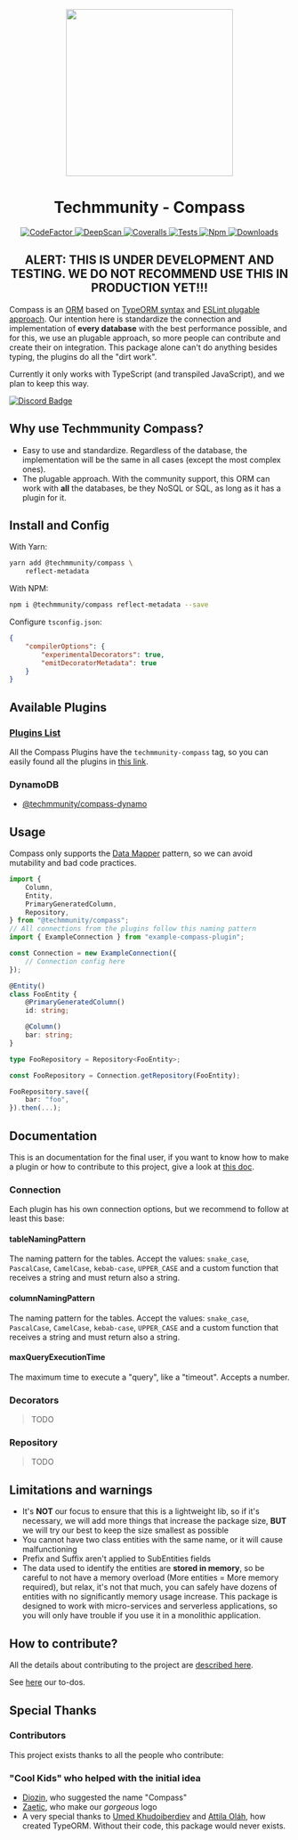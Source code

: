 <div align="center">
	<img src="https://github.com/techmmunity/compass/raw/master/resources/logo.gif" width="300" height="300">
</div>

<div align="center">

# Techmmunity - Compass

<a href="https://www.codefactor.io/repository/github/techmmunity/compass">
	<img src="https://www.codefactor.io/repository/github/techmmunity/compass/badge" alt="CodeFactor">
</a>
<a href="https://deepscan.io/dashboard#view=project&tid=13883&pid=18101&bid=434906">
	<img src="https://deepscan.io/api/teams/13883/projects/18101/branches/434906/badge/grade.svg" alt="DeepScan">
</a>
<a href="https://coveralls.io/github/techmmunity/compass?branch=master">
	<img src="https://coveralls.io/repos/github/techmmunity/compass/badge.svg?branch=master" alt="Coveralls">
</a>
<a href="https://github.com/techmmunity/compass/actions/workflows/coverage.yml">
	<img src="https://github.com/techmmunity/compass/actions/workflows/coverage.yml/badge.svg" alt="Tests">
</a>
<a href="https://www.npmjs.com/package/@techmmunity/compass">
	<img src="https://img.shields.io/npm/v/@techmmunity/compass.svg?color=CC3534" alt="Npm">
</a>
<a href="https://www.npmjs.com/package/@techmmunity/compass">
	<img src="https://img.shields.io/npm/dw/@techmmunity/compass.svg" alt="Downloads">
</a>

## ALERT: THIS IS UNDER DEVELOPMENT AND TESTING. WE DO NOT RECOMMEND USE THIS IN PRODUCTION YET!!!

<!--
Once that the message of development and testing be removed,
uncomment this

<br>
<br>
-->

</div>

Compass is an [ORM](https://en.wikipedia.org/wiki/Object-relational_mapping) based on [TypeORM syntax](https://github.com/typeorm/typeorm) and [ESLint plugable approach](https://eslint.org/). Our intention here is standardize the connection and implementation of **every database** with the best performance possible, and for this, we use an plugable approach, so more people can contribute and create their on integration. This package alone can't do anything besides typing, the plugins do all the "dirt work".

Currently it only works with TypeScript (and transpiled JavaScript), and we plan to keep this way.

[![Discord Badge](https://img.shields.io/badge/join%20our%20community-7289DA?style=for-the-badge&labelColor=7289DA&logo=discord&logoColor=white)](https://discord.gg/qCJXz6P4qw)

## Why use Techmmunity Compass?

- Easy to use and standardize. Regardless of the database, the implementation will be the same in all cases (except the most complex ones).
- The plugable approach. With the community support, this ORM can work with **all** the databases, be they NoSQL or SQL, as long as it has a plugin for it.

## Install and Config

With Yarn:

```sh
yarn add @techmmunity/compass \
	reflect-metadata
```

With NPM:

```sh
npm i @techmmunity/compass reflect-metadata --save
```

Configure `tsconfig.json`:

```json
{
	"compilerOptions": {
		"experimentalDecorators": true,
		"emitDecoratorMetadata": true
	}
}
```

## Available Plugins

### [Plugins List](https://www.npmjs.com/search?q=keywords:techmmunity-compass)

All the Compass Plugins have the `techmmunity-compass` tag, so you can easily found all the plugins in [this link](https://www.npmjs.com/search?q=keywords:techmmunity-compass).

### DynamoDB

- [@techmmunity/compass-dynamo](https://github.com/techmmunity/compass-dynamo)

## Usage

Compass only supports the [Data Mapper](https://en.wikipedia.org/wiki/Data_mapper_pattern) pattern, so we can avoid mutability and bad code practices.

```ts
import {
	Column,
	Entity,
	PrimaryGeneratedColumn,
	Repository,
} from "@techmmunity/compass";
// All connections from the plugins follow this naming pattern
import { ExampleConnection } from "example-compass-plugin";

const Connection = new ExampleConnection({
	// Connection config here
});

@Entity()
class FooEntity {
	@PrimaryGeneratedColumn()
	id: string;

	@Column()
	bar: string;
}

type FooRepository = Repository<FooEntity>;

const FooRepository = Connection.getRepository(FooEntity);

FooRepository.save({
	bar: "foo",
}).then(...);
```

## Documentation

This is an documentation for the final user, if you want to know how to make a plugin or how to contribute to this project, give a look at [this doc](https://github.com/techmmunity/compass/blob/master/CONTRIBUTING.md).

### Connection

Each plugin has his own connection options, but we recommend to follow at least this base:

#### tableNamingPattern

The naming pattern for the tables. Accept the values: `snake_case`, `PascalCase`, `CamelCase`, `kebab-case`, `UPPER_CASE` and a custom function that receives a string and must return also a string.

#### columnNamingPattern

The naming pattern for the tables. Accept the values: `snake_case`, `PascalCase`, `CamelCase`, `kebab-case`, `UPPER_CASE` and a custom function that receives a string and must return also a string.

#### maxQueryExecutionTime

The maximum time to execute a "query", like a "timeout". Accepts a number.

### Decorators

> TODO

### Repository

> TODO

## Limitations and warnings

- It's **NOT** our focus to ensure that this is a lightweight lib, so if it's necessary, we will add more things that increase the package size, **BUT** we will try our best to keep the size smallest as possible
- You cannot have two class entities with the same name, or it will cause malfunctioning
- Prefix and Suffix aren't applied to SubEntities fields
- The data used to identify the entities are **stored in memory**, so be careful to not have a memory overload (More entities = More memory required), but relax, it's not that much, you can safely have dozens of entities with no significantly memory usage increase. This package is designed to work with micro-services and serverless applications, so you will only have trouble if you use it in a monolithic application.

## How to contribute?

All the details about contributing to the project are [described here](https://github.com/techmmunity/compass/blob/master/CONTRIBUTING.md).

See [here](https://github.com/techmmunity/compass/blob/master/TODO.md) our to-dos.

## Special Thanks

### Contributors

This project exists thanks to all the people who contribute:

### "Cool Kids" who helped with the initial idea

- [Diozin](https://www.linkedin.com/in/diozhn/), who suggested the name "Compass"
- [Zaetic](https://www.linkedin.com/in/joaoggs/), who make our _gorgeous_ logo
- A very special thanks to [Umed Khudoiberdiev](https://github.com/pleerock) and [Attila Oláh](https://github.com/NoNameProvided), how created TypeORM. Without their code, this package would never exists.
